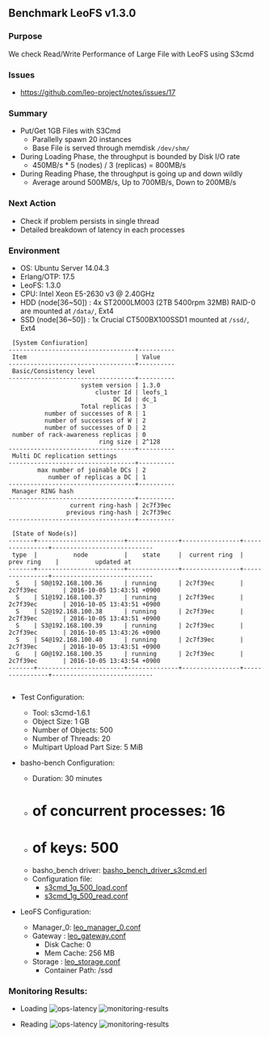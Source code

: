 ## Benchmark LeoFS v1.3.0

### Purpose
We check Read/Write Performance of Large File with LeoFS using S3cmd

### Issues
* https://github.com/leo-project/notes/issues/17

### Summary
- Put/Get 1GB Files with S3Cmd
    - Parallelly spawn 20 instances
    - Base File is served through memdisk `/dev/shm/`
- During Loading Phase, the throughput is bounded by Disk I/O rate
    - 450MB/s * 5 (nodes) / 3 (replicas) = 800MB/s
- During Reading Phase, the throughput is going up and down wildly
    - Average around 500MB/s, Up to 700MB/s, Down to 200MB/s

### Next Action
- Check if problem persists in single thread
- Detailed breakdown of latency in each processes

### Environment

* OS: Ubuntu Server 14.04.3
* Erlang/OTP: 17.5
* LeoFS: 1.3.0
* CPU: Intel Xeon E5-2630 v3 @ 2.40GHz
* HDD (node[36~50]) : 4x ST2000LM003 (2TB 5400rpm 32MB) RAID-0 are mounted at `/data/`, Ext4
* SSD (node[36~50]) : 1x Crucial CT500BX100SSD1 mounted at `/ssd/`, Ext4

```
 [System Confiuration]
-----------------------------------+----------
 Item                              | Value
-----------------------------------+----------
 Basic/Consistency level
-----------------------------------+----------
                    system version | 1.3.0
                        cluster Id | leofs_1
                             DC Id | dc_1
                    Total replicas | 3
          number of successes of R | 1
          number of successes of W | 2
          number of successes of D | 2
 number of rack-awareness replicas | 0
                         ring size | 2^128
-----------------------------------+----------
 Multi DC replication settings
-----------------------------------+----------
        max number of joinable DCs | 2
           number of replicas a DC | 1
-----------------------------------+----------
 Manager RING hash
-----------------------------------+----------
                 current ring-hash | 2c7f39ec
                previous ring-hash | 2c7f39ec
-----------------------------------+----------

 [State of Node(s)]
-------+------------------------+--------------+----------------+----------------+----------------------------
 type  |          node          |    state     |  current ring  |   prev ring    |          updated at
-------+------------------------+--------------+----------------+----------------+----------------------------
  S    | S0@192.168.100.36      | running      | 2c7f39ec       | 2c7f39ec       | 2016-10-05 13:43:51 +0900
  S    | S1@192.168.100.37      | running      | 2c7f39ec       | 2c7f39ec       | 2016-10-05 13:43:51 +0900
  S    | S2@192.168.100.38      | running      | 2c7f39ec       | 2c7f39ec       | 2016-10-05 13:43:51 +0900
  S    | S3@192.168.100.39      | running      | 2c7f39ec       | 2c7f39ec       | 2016-10-05 13:43:26 +0900
  S    | S4@192.168.100.40      | running      | 2c7f39ec       | 2c7f39ec       | 2016-10-05 13:43:51 +0900
  G    | G0@192.168.100.35      | running      | 2c7f39ec       | 2c7f39ec       | 2016-10-05 13:43:54 +0900
-------+------------------------+--------------+----------------+----------------+----------------------------


```

* Test Configuration:
    * Tool: s3cmd-1.6.1
    * Object Size: 1 GB
    * Number of Objects: 500
    * Number of Threads: 20
    * Multipart Upload Part Size: 5 MiB

* basho-bench Configuration:
    * Duration: 30 minutes
    * # of concurrent processes: 16
    * # of keys: 500
    * basho_bench driver: [basho_bench_driver_s3cmd.erl](https://github.com/windkit/basho_bench/blob/s3cmd/src/basho_bench_driver_s3cmd.erl)
    * Configuration file: 
        * [s3cmd_1g_500_load.conf](load/s3cmd_1g_500_load.conf)
        * [s3cmd_1g_500_read.conf](read/s3cmd_1g_500_read.conf)

* LeoFS Configuration:
    * Manager_0: [leo_manager_0.conf](conf/G0/leo_manager.conf)
    * Gateway  : [leo_gateway.conf](conf/G0/leo_gateway.conf)
        * Disk Cache: 0
        * Mem Cache: 256 MB
    * Storage  : [leo_storage.conf](conf/S0/leo_storage.conf)
        * Container Path: /ssd

### Monitoring Results:

* Loading
    ![ops-latency](summary_load.png)
    ![monitoring-results](grafana_load.png)

* Reading
    ![ops-latency](summary_read.png)
    ![monitoring-results](grafana_read.png)
